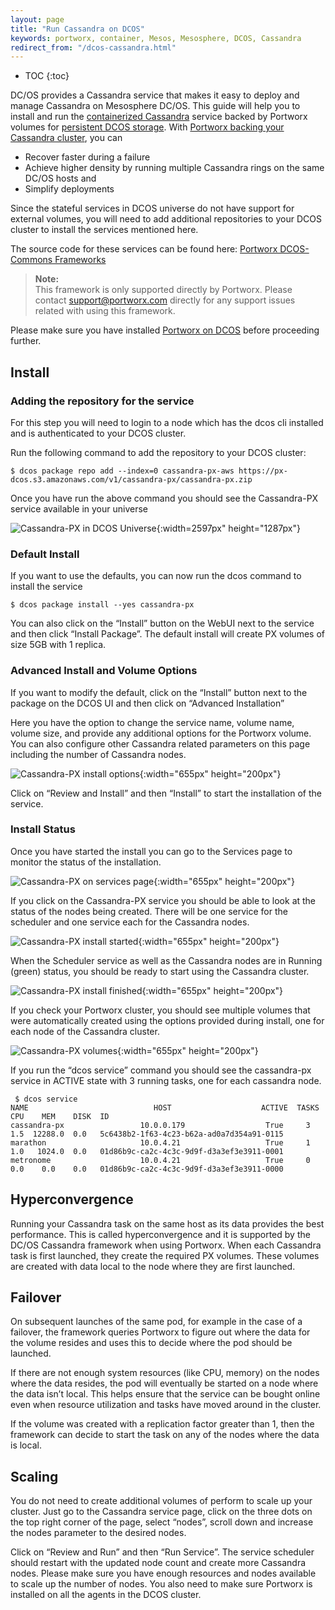 ```yaml
---
layout: page
title: "Run Cassandra on DCOS"
keywords: portworx, container, Mesos, Mesosphere, DCOS, Cassandra
redirect_from: "/dcos-cassandra.html"
---
```


* TOC
{:toc}

DC/OS provides a Cassandra service that makes it easy to deploy and manage Cassandra on Mesosphere DC/OS. This guide will help you to install and run the [containerized Cassandra](https://portworx.com/use-case/cassandra-docker-container/) service backed by Portworx volumes for [persistent DCOS storage](https://portworx.com/use-case/persistent-storage-dcos/).  With [Portworx backing your Cassandra cluster](https://docs.portworx.com/applications/cassandra.html), you can 

* Recover faster during a failure
* Achieve higher density by running multiple Cassandra rings on the same DC/OS hosts and
* Simplify deployments

Since the stateful services in DCOS universe do not have support for external volumes, you will need to add additional
repositories to your DCOS cluster to install the services mentioned here. 

The source code for these services can be found here: [Portworx DCOS-Commons Frameworks](https://github.com/portworx/dcos-commons)

>**Note:**<br/>This framework is only supported directly by Portworx.
>Please contact support@portworx.com directly for any support issues related with using this framework.

Please make sure you have installed [Portworx on DCOS](/scheduler/mesosphere-dcos/install.html) before proceeding further.

## Install
### Adding the repository for the service

For this step you will need to login to a node which has the dcos cli installed and is authenticated to your DCOS cluster.

Run the following command to add the repository to your DCOS cluster:

```
$ dcos package repo add --index=0 cassandra-px-aws https://px-dcos.s3.amazonaws.com/v1/cassandra-px/cassandra-px.zip
```

Once you have run the above command you should see the Cassandra-PX service available in your universe

![Cassandra-PX in DCOS Universe](/images/dcos-cassandra-px-universe.png){:width=2597px" height="1287px"}

### Default Install
If you want to use the defaults, you can now run the dcos command to install the service
```
$ dcos package install --yes cassandra-px
```
You can also click on the  “Install” button on the WebUI next to the service and then click “Install Package”.
The default install will create PX volumes of size 5GB with 1 replica.

### Advanced Install and Volume Options
If you want to modify the default, click on the “Install” button next to the package on the DCOS UI and then click on
“Advanced Installation”

Here you have the option to change the service name, volume name, volume size, and provide any additional options for the 
Portworx volume. You can also configure other Cassandra related parameters on this page including the number of Cassandra 
nodes.

![Cassandra-PX install options](/images/dcos-cassandra-px-install-options.png){:width="655px" height="200px"}

Click on “Review and Install” and then “Install” to start the installation of the service.

### Install Status
Once you have started the install you can go to the Services page to monitor the status of the installation.

![Cassandra-PX on services page](/images/dcos-cassandra-px-service.png){:width="655px" height="200px"}

If you click on the Cassandra-PX service you should be able to look at the status of the nodes being created. There will be
one service for the scheduler and one service each for the Cassandra nodes. 

![Cassandra-PX install started](/images/dcos-cassandra-px-started-install.png){:width="655px" height="200px"}

When the Scheduler service as well as the
Cassandra nodes are in Running (green) status, you should be ready to start using the Cassandra cluster.

![Cassandra-PX install finished](/images/dcos-cassandra-px-finished-install.png){:width="655px" height="200px"}

If you check your Portworx cluster, you should see multiple volumes that were automatically created using the options 
provided during install, one for each node of the Cassandra cluster.

![Cassandra-PX volumes](/images/dcos-cassandra-px-volume-list.png){:width="655px" height="200px"}

If you run the “dcos service” command you should see the cassandra-px service in ACTIVE state with 3 running tasks, one for each cassandra node.

```
 $ dcos service           
NAME                            HOST                    ACTIVE  TASKS  CPU    MEM    DISK  ID                                         
cassandra-px                 10.0.0.179                  True     3    1.5  12288.0  0.0   5c6438b2-1f63-4c23-b62a-ad0a7d354a91-0115  
marathon                     10.0.4.21                   True     1    1.0   1024.0  0.0   01d86b9c-ca2c-4c3c-9d9f-d3a3ef3e3911-0001  
metronome                    10.0.4.21                   True     0    0.0    0.0    0.0   01d86b9c-ca2c-4c3c-9d9f-d3a3ef3e3911-0000 
```

## Hyperconvergence
Running your Cassandra task on the same host as its data provides the best performance.  This is called hyperconvergence and it is supported by the DC/OS Cassandra framework when using Portworx. When each Cassandra task is first launched, they create the required PX volumes. These volumes are created with data local to the node where they are first launched.

## Failover 
On subsequent launches of the same pod, for example in the case of a failover, the framework queries Portworx to figure out where the data for the volume resides and uses this to decide where the pod should be launched.
 
If there are not enough system resources (like CPU, memory) on the nodes where the data resides, the pod will eventually be started on a node where the data isn’t local. This helps ensure that the service can be bought online even when resource utilization and tasks have moved around in the cluster.
 
If the volume was created with a replication factor greater than 1, then the framework can decide to start the task on any of the nodes where the data is local.

## Scaling
You do not need to create additional volumes of perform to scale up your cluster. 
Just go to the Cassandra service page, click on the three dots on the top right corner of the page, select “nodes”, scroll down and increase the nodes parameter to the desired nodes.

Click on “Review and Run” and then “Run Service”. The service scheduler should restart with the updated node count and
create more Cassandra nodes. Please make sure you have enough resources and nodes available to scale up the number of nodes. You also need to make sure Portworx is installed on all the agents in the DCOS cluster.
